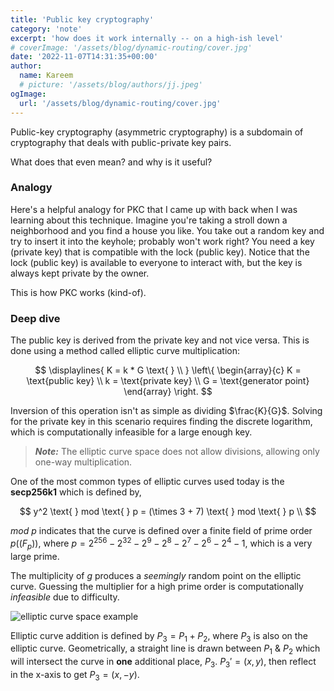 ```yaml
---
title: 'Public key cryptography'
category: 'note'
excerpt: 'how does it work internally -- on a high-ish level'
# coverImage: '/assets/blog/dynamic-routing/cover.jpg'
date: '2022-11-07T14:31:35+00:00'
author:
  name: Kareem
  # picture: '/assets/blog/authors/jj.jpeg'
ogImage:
  url: '/assets/blog/dynamic-routing/cover.jpg'
---
```


Public-key cryptography (asymmetric cryptography) is a subdomain of cryptography that deals with public-private key pairs.

What does that even mean? and why is it useful?

### Analogy

Here's a helpful analogy for PKC that I came up with back when I was learning about this technique. Imagine you're taking a stroll down a neighborhood and you find a house you like. You take out a random key and try to insert it into the keyhole; probably won't work right? You need a key (private key) that is compatible with the lock (public key). Notice that the lock (public key) is available to everyone to interact with, but the key is always kept private by the owner.

This is how PKC works (kind-of).

### Deep dive

The public key is derived from the private key and not vice versa. This is done using a method called elliptic curve multiplication:

$$
\displaylines{
  K = k * G \text{ } \\
}
\left\{
\begin{array}{c}
  K = \text{public key} \\
  k = \text{private key} \\
  G = \text{generator point}
\end{array}
\right.
$$

Inversion of this operation isn't as simple as dividing $\frac{K}{G}$. Solving for the private key in this scenario requires finding the discrete logarithm, which is computationally infeasible for a large enough key.

> **_Note:_** The elliptic curve space does not allow divisions, allowing only one-way multiplication.

One of the most common types of elliptic curves used today is the **secp256k1** which is defined by,

$$
y^2 \text{ } mod \text{ } p = (\times 3 + 7) \text{ } mod \text{ } p \\
$$

$mod \text{ } p$ indicates that the curve is defined over a finite field of prime order $p((F_{p}))$, where $p = 2^{256}-2^{32}-2^9-2^8-2^7-2^6-2^4-1$, which is a very large prime.

The multiplicity of $g$ produces a *seemingly* random point on the elliptic curve. Guessing the multiplier for a high prime order is computationally *infeasible* due to difficulty.

![elliptic curve space example](./pkc/fig1.png "Elliptic curve space example")

Elliptic curve addition is defined by $P_3=P_1+P_2$, where $P_3$ is also on the elliptic curve. Geometrically, a straight line is drawn between $P_1$ & $P_2$ which will intersect the curve in **one** additional place, $P_3$. $P_3'=(x,y)$, then reflect in the x-axis to get $P_3=(x,-y)$.
